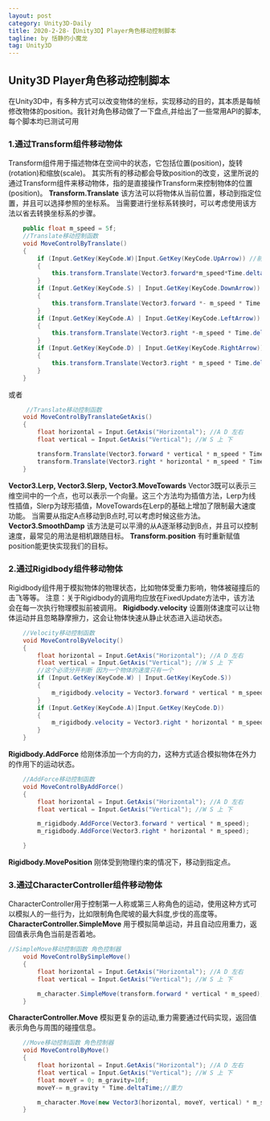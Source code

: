 ```yaml
---
layout: post
category: Unity3D-Daily
title: 2020-2-28-【Unity3D】Player角色移动控制脚本
tagline: by 恬静的小魔龙
tag: Unity3D
---
```


## Unity3D Player角色移动控制脚本
在Unity3D中，有多种方式可以改变物体的坐标，实现移动的目的，其本质是每帧修改物体的position。我针对角色移动做了一下盘点,并给出了一些常用API的脚本,每个脚本均已测试可用

### 1.通过Transform组件移动物体
Transform组件用于描述物体在空间中的状态，它包括位置(position)，旋转(rotation)和缩放(scale)。 其实所有的移动都会导致position的改变，这里所说的通过Transform组件来移动物体，指的是直接操作Transform来控制物体的位置(position)。
**Transform.Translate**
该方法可以将物体从当前位置，移动到指定位置，并且可以选择参照的坐标系。 当需要进行坐标系转换时，可以考虑使用该方法以省去转换坐标系的步骤。

```csharp
	public float m_speed = 5f;
	//Translate移动控制函数
    void MoveControlByTranslate()
    {
        if (Input.GetKey(KeyCode.W)|Input.GetKey(KeyCode.UpArrow)) //前
        {
            this.transform.Translate(Vector3.forward*m_speed*Time.deltaTime);
        }
        if (Input.GetKey(KeyCode.S) | Input.GetKey(KeyCode.DownArrow)) //后
        {
            this.transform.Translate(Vector3.forward *- m_speed * Time.deltaTime);
        }
        if (Input.GetKey(KeyCode.A) | Input.GetKey(KeyCode.LeftArrow)) //左
        {
            this.transform.Translate(Vector3.right *-m_speed * Time.deltaTime);
        }
        if (Input.GetKey(KeyCode.D) | Input.GetKey(KeyCode.RightArrow)) //右
        {
            this.transform.Translate(Vector3.right * m_speed * Time.deltaTime);
        }
    }
```
或者

```csharp
	 //Translate移动控制函数
    void MoveControlByTranslateGetAxis()
    {
        float horizontal = Input.GetAxis("Horizontal"); //A D 左右
        float vertical = Input.GetAxis("Vertical"); //W S 上 下

        transform.Translate(Vector3.forward * vertical * m_speed * Time.deltaTime);//W S 上 下
        transform.Translate(Vector3.right * horizontal * m_speed * Time.deltaTime);//A D 左右
    }
```

**Vector3.Lerp, Vector3.Slerp, Vector3.MoveTowards**
Vector3既可以表示三维空间中的一个点，也可以表示一个向量。这三个方法均为插值方法，Lerp</strong>为线性插值，Slerp为球形插值，MoveTowards在Lerp的基础上增加了限制最大速度功能。 当需要从指定A点移动到B点时,可以考虑时候这些方法。
**Vector3.SmoothDamp**
该方法是可以平滑的从A逐渐移动到B点，并且可以控制速度，最常见的用法是相机跟随目标。
**Transform.position**
有时重新赋值position能更快实现我们的目标。
### 2.通过Rigidbody组件移动物体
Rigidbody组件用于模拟物体的物理状态，比如物体受重力影响，物体被碰撞后的击飞等等。
注意：关于Rigidbody的调用均应放在FixedUpdate方法中，该方法会在每一次执行物理模拟前被调用。
**Rigidbody.velocity**
设置刚体速度可以让物体运动并且忽略静摩擦力，这会让物体快速从静止状态进入运动状态。

```csharp
 	//Velocity移动控制函数
    void MoveControlByVelocity()
    {
        float horizontal = Input.GetAxis("Horizontal"); //A D 左右
        float vertical = Input.GetAxis("Vertical"); //W S 上 下
        //这个必须分开判断 因为一个物体的速度只有一个
        if (Input.GetKey(KeyCode.W) | Input.GetKey(KeyCode.S))
        {
            m_rigidbody.velocity = Vector3.forward * vertical * m_speed;
        }
        if (Input.GetKey(KeyCode.A)|Input.GetKey(KeyCode.D))
        {
            m_rigidbody.velocity = Vector3.right * horizontal * m_speed;
        }   
    }
```

**Rigidbody.AddForce**
给刚体添加一个方向的力，这种方式适合模拟物体在外力的作用下的运动状态。

```csharp
	//AddForce移动控制函数
    void MoveControlByAddForce()
    {
        float horizontal = Input.GetAxis("Horizontal"); //A D 左右
        float vertical = Input.GetAxis("Vertical"); //W S 上 下

        m_rigidbody.AddForce(Vector3.forward * vertical * m_speed);
        m_rigidbody.AddForce(Vector3.right * horizontal * m_speed);  

    }
```

**Rigidbody.MovePosition**
刚体受到物理约束的情况下，移动到指定点。
### 3.通过CharacterController组件移动物体
CharacterController用于控制第一人称或第三人称角色的运动，使用这种方式可以模拟人的一些行为，比如限制角色爬坡的最大斜度,步伐的高度等。
**CharacterController.SimpleMove**
用于模拟简单运动，并且自动应用重力，返回值表示角色当前是否着地。

```csharp
//SimpleMove移动控制函数 角色控制器
    void MoveControlBySimpleMove()
    {
        float horizontal = Input.GetAxis("Horizontal"); //A D 左右
        float vertical = Input.GetAxis("Vertical"); //W S 上 下

        m_character.SimpleMove(transform.forward * vertical * m_speed); 
    }
```

**CharacterController.Move**
模拟更复杂的运动,重力需要通过代码实现，返回值表示角色与周围的碰撞信息。

```csharp
	//Move移动控制函数 角色控制器
    void MoveControlByMove()
    {
        float horizontal = Input.GetAxis("Horizontal"); //A D 左右
        float vertical = Input.GetAxis("Vertical"); //W S 上 下
        float moveY = 0; m_gravity=10f;
        moveY-= m_gravity * Time.deltaTime;//重力

        m_character.Move(new Vector3(horizontal, moveY, vertical) * m_speed * Time.deltaTime);
    }
```
    

       
